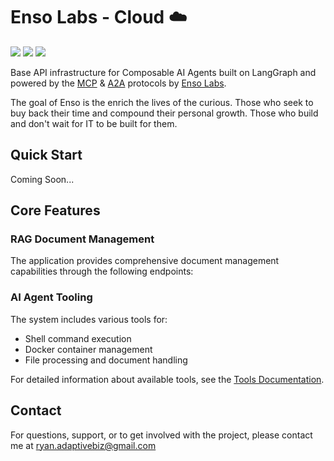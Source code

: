 # Enso Labs - Cloud ☁️

<a href="https://discord.com/invite/QRfjg4YNzU"><img src="https://img.shields.io/badge/Join-Discord-purple"></a>
<a href="https://demo.enso.sh/api"><img src="https://img.shields.io/badge/View-API Docs-blue"></a>
<a href="https://enso.sh/socials"><img src="https://img.shields.io/badge/Follow-Social-black"></a>

Base API infrastructure for Composable AI Agents built on LangGraph and powered by the [MCP](https://github.com/modelcontextprotocol) & [A2A](https://github.com/google/A2A) protocols by [Enso Labs](https://enso.sh). 

The goal of Enso is the enrich the lives of the curious. Those who seek to buy back their time and compound their personal growth. Those who build and don't wait for IT to be built for them.

## Quick Start

Coming Soon...

## Core Features

### RAG Document Management
The application provides comprehensive document management capabilities through the following endpoints:

### AI Agent Tooling
The system includes various tools for:  

- Shell command execution
- Docker container management
- File processing and document handling

For detailed information about available tools, see the [Tools Documentation](tools/tools.md).

## Contact

For questions, support, or to get involved with the project, please contact me at [ryan.adaptivebiz@gmail.com](mailto:ryan.adaptivebiz@gmail.com)